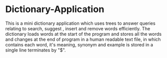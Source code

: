 # Dictionary-Application

This is a mini dictionary application which uses trees to answer queries relating to search, suggest , insert and remove words efficiently. The dictionary loads words at the start of the program and stores all the words and changes at the end of program in a human readable text file, in which contains each word, it's meaning, synonym and example is stored in a single line terminates by "$".
